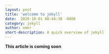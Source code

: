 ```yaml
---
layout: post
title: 'welcome to jekyll'
date:  2020-10-01 08:44:38 -0400
category: jekyll
author: omer
short-description: A quick overview of jekyll
---
```


**This article is coming soon**

